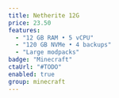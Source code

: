 ```yaml
---
title: Netherite 12G
price: 23.50
features:
  - "12 GB RAM • 5 vCPU"
  - "120 GB NVMe • 4 backups"
  - "Large modpacks"
badge: "Minecraft"
ctaUrl: "#TODO"
enabled: true
group: minecraft
---
```

